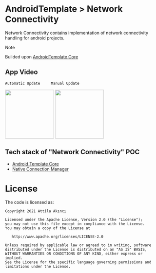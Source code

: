 # AndroidTemplate > Network Connectivity
Network Connectivity contains implementation of network connectivity handling for android projects. 

> [!NOTE]
> Builded upon [AndroidTemplate Core](https://github.com/AttilaAKINCI/AndroidTemplate) 


## App Video
    Automatic Update     Manual Update
<img src="https://github.com/AttilaAKINCI/AndroidTemplate/assets/21987335/ae9dc067-cda6-4752-99e1-20bc83a517de" width="160"/> <img src="https://github.com/AttilaAKINCI/AndroidTemplate/assets/21987335/b7ad1132-6fb6-4d7f-bbe1-274cd66fdf93" width="160"/>


## Tech stack of "Network Connectivity" POC
* [Android Template Core](https://github.com/AttilaAKINCI/AndroidTemplate?tab=readme-ov-file#tech-stack-base-of-white-labelled-app-core)
* [Native Connection Manager](https://developer.android.com/reference/android/net/ConnectivityManager)

# License

The code is licensed as:

```
Copyright 2021 Attila Akıncı

Licensed under the Apache License, Version 2.0 (the "License");
you may not use this file except in compliance with the License.
You may obtain a copy of the License at

   http://www.apache.org/licenses/LICENSE-2.0

Unless required by applicable law or agreed to in writing, software
distributed under the License is distributed on an "AS IS" BASIS,
WITHOUT WARRANTIES OR CONDITIONS OF ANY KIND, either express or implied.
See the License for the specific language governing permissions and
limitations under the License.
```
